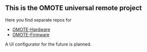## This is the OMOTE universal remote project
Here you find separate repos for
* [OMOTE-Hardware](https://github.com/OMOTE-Community/OMOTE-Hardware)
* [OMOTE-Firmware](https://github.com/OMOTE-Community/OMOTE-Firmware)

A UI configurator for the future is planned.
